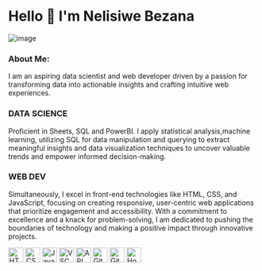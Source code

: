 # Hello 👋 I'm Nelisiwe Bezana

![image](https://github.com/NelisiweBezana/NelisiweBezana/assets/140618126/3c211057-2a03-4dfe-99c3-e1d0cf05c82b)


### About Me:
I am an aspiring data scientist and web developer driven by a passion for transforming data into actionable insights and crafting intuitive web experiences. 

### DATA SCIENCE
Proficient in Sheets, SQL and PowerBI. I apply statistical analysis,machine learning, utilizing SQL for data manipulation and querying to extract meaningful insights and data visualization techniques to uncover valuable trends and empower informed decision-making.




### WEB DEV
Simultaneously, I excel in front-end technologies like HTML, CSS, and JavaScript, focusing on creating responsive, user-centric web applications that prioritize engagement and accessibility. With a commitment to excellence and a knack for problem-solving, I am dedicated to pushing the boundaries of technology and making a positive impact through innovative projects.

<img src="https://github.com/NelisiweBezana/NelisiweBezana/assets/140618126/4d05dc93-6a35-4c1e-a1de-2a71561c76be" width="30" title="HTML"/>  <img src="https://github.com/NelisiweBezana/NelisiweBezana/assets/140618126/85267c25-8fd0-4b92-a6a6-23a2b73147ba" width="30" title="CSS"/>  <img src="https://github.com/NelisiweBezana/NelisiweBezana/assets/140618126/fc37ee1d-60c4-46e3-8790-18fb6aee6f18" width="30" title="JavaScript"/>  <img src="https://github.com/NelisiweBezana/NelisiweBezana/assets/140618126/c6e776b4-c920-4887-a156-bf326350acce" width="30" title="VSCode"/>  <img src="https://github.com/NelisiweBezana/NelisiweBezana/assets/140618126/a68f4c5e-2d4b-42a1-a50e-f39ced9bec8d" width="30" title="API" />  <img src="https://github.com/NelisiweBezana/NelisiweBezana/assets/140618126/b00cc9dd-e98b-48d7-80e8-0643b3e1fe8d" width="30" title="Git" />  <img src="https://github.com/NelisiweBezana/NelisiweBezana/assets/140618126/51bee11f-749b-4f30-a5c8-1dd756ce0c79" width="30" title="GitHub"/>  <img src="https://github.com/NelisiweBezana/NelisiweBezana/assets/140618126/8eba5e22-e7a3-485a-b19c-23eef1d28834" width="30" title="Hosting"/>














